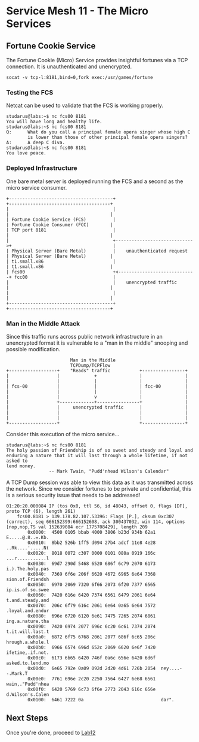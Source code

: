 # Service Mesh 11 - The Micro Services

## Fortune Cookie Service

The Fortune Cookie (Micro) Service provides insightful fortunes via a TCP connection. It is unauthenticated and unencrypted.

```
socat -v tcp-l:8181,bind=0,fork exec:/usr/games/fortune
```

### Testing the FCS

Netcat can be used to validate that the FCS is working properly.

```
studarus@labs:~$ nc fcs00 8181
You will have long and healthy life.
studarus@labs:~$ nc fcs00 8181
Q:      What do you call a principal female opera singer whose high C
        is lower than those of other principal female opera singers?
A:      A deep C diva.
studarus@labs:~$ nc fcs00 8181
You love peace.
```

### Deployed Infrastructure

One bare metal server is deployed running the FCS and a second as the micro service consumer.

```
+---------------------------------------+                              +--------------------------------------+
|                                       |                              |                                      |
| Fortune Cookie Service (FCS)          |                              | Fortune Cookie Consumer (FCC)        |
| TCP port 8181                         |                              |                                      |
|                                       +----------------------------->+                                      |
| Physical Server (Bare Metal)          |    unauthenticated request   | Physical Server (Bare Metal)         |
| t1.small.x86                          |                              | t1.small.x86                         |
| fcs00                                 +<-----------------------------+ fcc00                                |
|                                       |    unencrypted traffic       |                                      |
|                                       |                              |                                      |
+---------------------------------------+                              +--------------------------------------+
```

### Man in the Middle Attack

Since this traffic runs across public network infrastructure in an unencrypted format it is vulnerable to a "man in the middle" snooping and possible modification.

```
                        Man in the Middle
                        TCPDump/TCPFlow
+------------------+    "Reads" traffic           +----------------+
|                  |             +                |                |
|                  |             |                |                |
| fcs-00           |             |                | fcc-00         |
|                  |             |                |                |
|                  |             v                |                |
|                  +-------------+----------------+                |
|                  |     unencrypted traffic      |                |
|                  |                              |                |
|                  |                              |                |
+------------------+                              +----------------+
```

Consider this execution of the micro service...

```
studarus@labs:~$ nc fcs00 8181
The holy passion of Friendship is of so sweet and steady and loyal and
enduring a nature that it will last through a whole lifetime, if not asked to
lend money.
                -- Mark Twain, "Pudd'nhead Wilson's Calendar"
```

A TCP Dump session was able to view this data as it was transmitted across the network. Since we consider fortunes to be private and confidential, this is a serious security issue that needs to be addressed!
```
01:20:20.000084 IP (tos 0x0, ttl 56, id 48043, offset 0, flags [DF], proto TCP (6), length 261)
    fcs00.8181 > 139.178.82.107.53396: Flags [P.], cksum 0xc307 (correct), seq 666152399:666152608, ack 300437032, win 114, options [nop,nop,TS val 152639084 ecr 1775708429], length 209
        0x0000:  4500 0105 bbab 4000 3806 b23d 934b 62a1  E.....@.8..=.Kb.
        0x0010:  8bb2 526b 1ff5 d094 27b4 adcf 11e8 4e28  ..Rk....'.....N(
        0x0020:  8018 0072 c307 0000 0101 080a 0919 166c  ...r...........l
        0x0030:  69d7 290d 5468 6520 686f 6c79 2070 6173  i.).The.holy.pas
        0x0040:  7369 6f6e 206f 6620 4672 6965 6e64 7368  sion.of.Friendsh
        0x0050:  6970 2069 7320 6f66 2073 6f20 7377 6565  ip.is.of.so.swee
        0x0060:  7420 616e 6420 7374 6561 6479 2061 6e64  t.and.steady.and
        0x0070:  206c 6f79 616c 2061 6e64 0a65 6e64 7572  .loyal.and.endur
        0x0080:  696e 6720 6120 6e61 7475 7265 2074 6861  ing.a.nature.tha
        0x0090:  7420 6974 2077 696c 6c20 6c61 7374 2074  t.it.will.last.t
        0x00a0:  6872 6f75 6768 2061 2077 686f 6c65 206c  hrough.a.whole.l
        0x00b0:  6966 6574 696d 652c 2069 6620 6e6f 7420  ifetime,.if.not.
        0x00c0:  6173 6b65 6420 746f 0a6c 656e 6420 6d6f  asked.to.lend.mo
        0x00d0:  6e65 792e 0a09 092d 2d20 4d61 726b 2054  ney....--.Mark.T
        0x00e0:  7761 696e 2c20 2250 7564 6427 6e68 6561  wain,."Pudd'nhea
        0x00f0:  6420 5769 6c73 6f6e 2773 2043 616c 656e  d.Wilson's.Calen
        0x0100:  6461 7222 0a                             dar".
```

## Next Steps

Once you're done, proceed to [Lab12](Lab12.md)